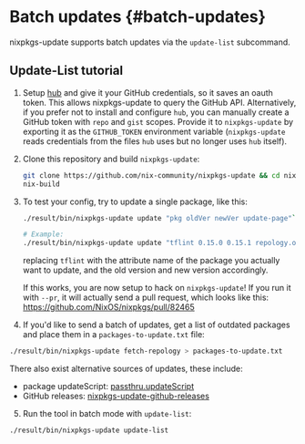 # Batch updates {#batch-updates}

nixpkgs-update supports batch updates via the `update-list`
subcommand.

## Update-List tutorial

1. Setup [hub](https://github.com/github/hub) and give it your GitHub
   credentials, so it saves an oauth token. This allows nixpkgs-update
   to query the GitHub API.  Alternatively, if you prefer not to install
   and configure `hub`, you can manually create a GitHub token with
   `repo` and `gist` scopes.  Provide it to `nixpkgs-update` by
   exporting it as the `GITHUB_TOKEN` environment variable
   (`nixpkgs-update` reads credentials from the files `hub` uses but
   no longer uses `hub` itself).

2. Clone this repository and build `nixpkgs-update`:
    ```bash
    git clone https://github.com/nix-community/nixpkgs-update && cd nixpkgs-update
    nix-build
    ```

3. To test your config, try to update a single package, like this:

   ```bash
   ./result/bin/nixpkgs-update update "pkg oldVer newVer update-page"`

   # Example:
   ./result/bin/nixpkgs-update update "tflint 0.15.0 0.15.1 repology.org"`
   ```

   replacing `tflint` with the attribute name of the package you actually want
   to update, and the old version and new version accordingly.

   If this works, you are now setup to hack on `nixpkgs-update`! If
   you run it with `--pr`, it will actually send a pull request, which
   looks like this: https://github.com/NixOS/nixpkgs/pull/82465


4. If you'd like to send a batch of updates, get a list of outdated packages and
   place them in a `packages-to-update.txt` file:

  ```bash
  ./result/bin/nixpkgs-update fetch-repology > packages-to-update.txt
  ```

  There also exist alternative sources of updates, these include:

   - package updateScript:
      [passthru.updateScript](https://nixos.org/manual/nixpkgs/unstable/#var-passthru-updateScript)
   - GitHub releases:
     [nixpkgs-update-github-releases](https://github.com/synthetica9/nixpkgs-update-github-releases)

5. Run the tool in batch mode with `update-list`:

  ```bash
  ./result/bin/nixpkgs-update update-list
  ```
